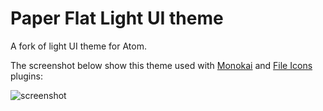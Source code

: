 # Paper Flat Light UI theme

A fork of light UI theme for Atom.

The screenshot below show this theme used with [Monokai](https://atom.io/themes/monokai) and [File Icons](https://atom.io/packages/file-icons) plugins:

![screenshot](http://imgur.com/eEAVMkA.jpg)
